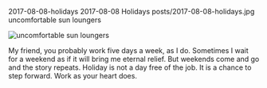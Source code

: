 2017-08-08-holidays
2017-08-08
Holidays
posts/2017-08-08-holidays.jpg
uncomfortable sun loungers

![uncomfortable sun loungers](posts/2017-08-08-holidays.jpg)

My friend, you probably work five days a week, as I do. Sometimes I wait for a weekend as if it will bring me eternal relief. But weekends come and go and the story repeats. Holiday is not a day free of the job. It is a chance to step forward. Work as your heart does.